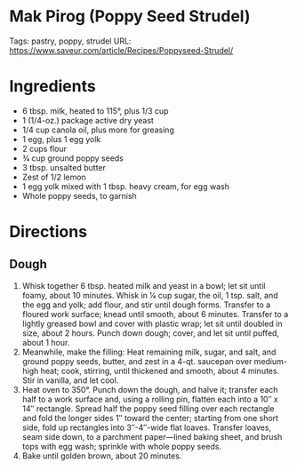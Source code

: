 # Mak Pirog (Poppy Seed Strudel)

Tags: pastry, poppy, strudel
URL: https://www.saveur.com/article/Recipes/Poppyseed-Strudel/

# Ingredients

- 6 tbsp. milk, heated to 115°, plus 1/3 cup
- 1 (1/4-oz.) package active dry yeast
- 1/4 cup canola oil, plus more for greasing
- 1 egg, plus 1 egg yolk
- 2 cups flour
- 3⁄4 cup ground poppy seeds
- 3 tbsp. unsalted butter
- Zest of 1/2 lemon
- 1 egg yolk mixed with 1 tbsp. heavy cream, for egg wash
- Whole poppy seeds, to garnish

# Directions

## Dough

1. Whisk together 6 tbsp. heated milk and yeast in a bowl; let sit until foamy, about 10 minutes. Whisk in 1⁄4 cup sugar, the oil, 1 tsp. salt, and the egg and yolk; add flour, and stir until dough forms. Transfer to a floured work surface; knead until smooth, about 6 minutes. Transfer to a lightly greased bowl and cover with plastic wrap; let sit until doubled in size, about 2 hours. Punch down dough; cover, and let sit until puffed, about 1 hour.
2. Meanwhile, make the filling: Heat remaining milk, sugar, and salt, and ground poppy seeds, butter, and zest in a 4-qt. saucepan over medium-high heat; cook, stirring, until thickened and smooth, about 4 minutes. Stir in vanilla, and let cool.
3. Heat oven to 350°. Punch down the dough, and halve it; transfer each half to a work surface and, using a rolling pin, flatten each into a 10″ x 14″ rectangle. Spread half the poppy seed filling over each rectangle and fold the longer sides 1″ toward the center; starting from one short side, fold up rectangles into 3″-4″-wide flat loaves. Transfer loaves, seam side down, to a parchment paper—lined baking sheet, and brush tops with egg wash; sprinkle with whole poppy seeds. 
4. Bake until golden brown, about 20 minutes.